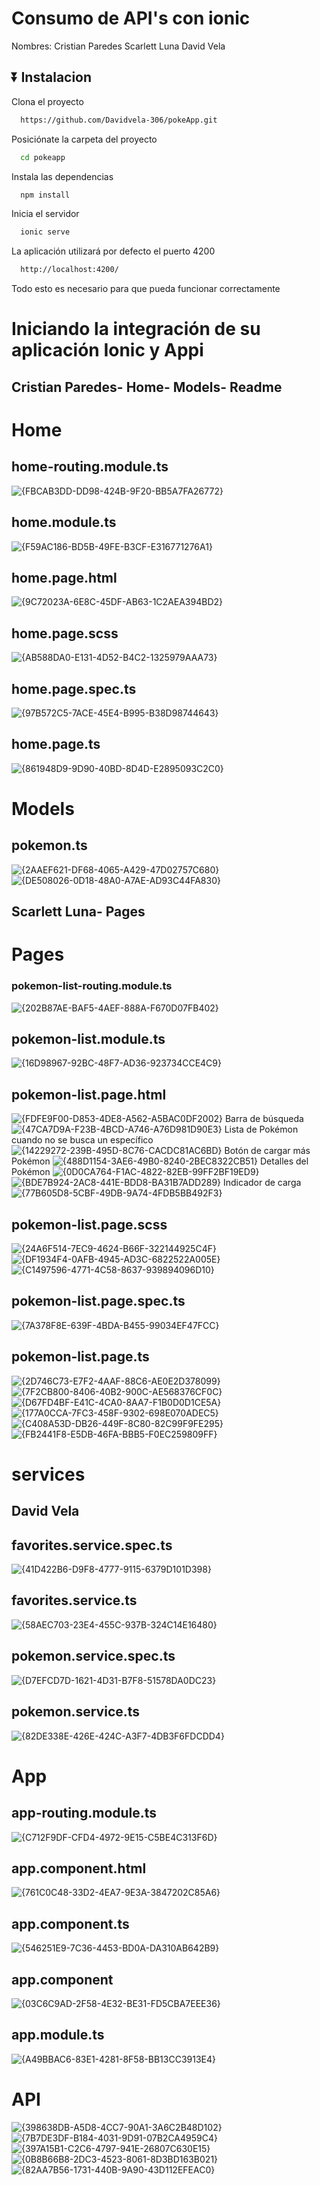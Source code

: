 
# Consumo de API's con ionic

Nombres: Cristian Paredes
 	  Scarlett Luna
	  David Vela


## ⏬ Instalacion

Clona el proyecto

```bash
  https://github.com/Davidvela-306/pokeApp.git
```

Posiciónate la carpeta del proyecto

```bash
  cd pokeapp
```

Instala las dependencias

```bash
  npm install
```

Inicia el servidor

```bash
  ionic serve
```

La aplicación utilizará por defecto el puerto 4200

```bash
  http://localhost:4200/
```

Todo esto es necesario para que pueda funcionar correctamente


# Iniciando la integración de su aplicación Ionic y Appi 


## Cristian Paredes- Home- Models- Readme
# Home

## home-routing.module.ts
![{FBCAB3DD-DD98-424B-9F20-BB5A7FA26772}](https://github.com/user-attachments/assets/986ec4dc-c734-4d1c-b81c-ab09d1b89278)

## home.module.ts
![{F59AC186-BD5B-49FE-B3CF-E316771276A1}](https://github.com/user-attachments/assets/7bcdc164-50eb-41a6-a6ed-fcec9ecc5dca)

## home.page.html
![{9C72023A-6E8C-45DF-AB63-1C2AEA394BD2}](https://github.com/user-attachments/assets/28a7abeb-13ea-4b1e-baf1-8921fce6fd78)

## home.page.scss
![{AB588DA0-E131-4D52-B4C2-1325979AAA73}](https://github.com/user-attachments/assets/3a2f802a-fea5-4029-b11d-366161bcca84)

## home.page.spec.ts
![{97B572C5-7ACE-45E4-B995-B38D98744643}](https://github.com/user-attachments/assets/33c7f5ac-0901-4a01-b63e-b69dac54beda)

## home.page.ts
![{861948D9-9D90-40BD-8D4D-E2895093C2C0}](https://github.com/user-attachments/assets/8e204538-0d1a-49c8-b9c2-edc5632add3b)

# Models

## pokemon.ts
![{2AAEF621-DF68-4065-A429-47D02757C680}](https://github.com/user-attachments/assets/95deb879-9ab7-42de-89dd-dcfa74b865a4)
![{DE508026-0D18-48A0-A7AE-AD93C44FA830}](https://github.com/user-attachments/assets/2ffcbbff-2115-44e0-877a-ffa24a1bc50d)


## Scarlett Luna- Pages
# Pages
### pokemon-list-routing.module.ts
![{202B87AE-BAF5-4AEF-888A-F670D07FB402}](https://github.com/user-attachments/assets/8bf9e568-0bba-480b-85aa-a157ff7aa75a)

## pokemon-list.module.ts
![{16D98967-92BC-48F7-AD36-923734CCE4C9}](https://github.com/user-attachments/assets/cdbff666-4eda-4093-8cd4-6a88672d6ac9)

## pokemon-list.page.html
![{FDFE9F00-D853-4DE8-A562-A5BAC0DF2002}](https://github.com/user-attachments/assets/0d1f19a2-677e-4a51-a3e3-455c22f2ba38)
Barra de búsqueda
![{47CA7D9A-F23B-4BCD-A746-A76D981D90E3}](https://github.com/user-attachments/assets/fb55a72a-7204-401e-a8ed-8f59e13bfe3f)
Lista de Pokémon cuando no se busca un específico
![{14229272-239B-495D-8C76-CACDC81AC6BD}](https://github.com/user-attachments/assets/b2ee8569-ff1f-4d5a-88ab-d543449fb545)
Botón de cargar más Pokémon
![{488D1154-3AE6-49B0-8240-2BEC8322CB51}](https://github.com/user-attachments/assets/ad2a3ca0-5c05-4e06-b3b6-080def7fda36)
Detalles del Pokémon
![{0D0CA764-F1AC-4822-82EB-99FF2BF19ED9}](https://github.com/user-attachments/assets/1f12a74e-d4df-4743-93a1-e34fb507a43c)
![{BDE7B924-2AC8-441E-BDD8-BA31B7ADD289}](https://github.com/user-attachments/assets/6d1d8fe8-2651-4261-9c8a-52669916a42b)
Indicador de carga 
![{77B605D8-5CBF-49DB-9A74-4FDB5BB492F3}](https://github.com/user-attachments/assets/e00947eb-fafe-4e2c-80c7-da4d9941c8e4)

## pokemon-list.page.scss
![{24A6F514-7EC9-4624-B66F-322144925C4F}](https://github.com/user-attachments/assets/464f9961-1b02-4d16-9c07-0f5621fec812)
![{DF1934F4-0AFB-4945-AD3C-6822522A005E}](https://github.com/user-attachments/assets/b48c2b88-8c2e-433f-afd5-2dc359ec69ca)
![{C1497596-4771-4C58-8637-939894096D10}](https://github.com/user-attachments/assets/57b72808-1c30-4658-b323-870b4ee3550a)

## pokemon-list.page.spec.ts
![{7A378F8E-639F-4BDA-B455-99034EF47FCC}](https://github.com/user-attachments/assets/ed58bb73-caeb-4597-bc2f-4ce91552476a)

## pokemon-list.page.ts
![{2D746C73-E7F2-4AAF-88C6-AE0E2D378099}](https://github.com/user-attachments/assets/2b796160-5a29-45b6-839a-4e7a39ec0e7d)
![{7F2CB800-8406-40B2-900C-AE568376CF0C}](https://github.com/user-attachments/assets/07e60f81-e9ec-4ca8-9802-dd43185251a0)
![{D67FD4BF-E41C-4CA0-8AA7-F1B0D0D1CE5A}](https://github.com/user-attachments/assets/e9999904-bea3-4732-b5f3-106af95cf126)
![{177A0CCA-7FC3-458F-9302-698E070ADEC5}](https://github.com/user-attachments/assets/5c84b98f-b015-4ab8-a945-3ffff8015db1)
![{C408A53D-DB26-449F-8C80-82C99F9FE295}](https://github.com/user-attachments/assets/6dcc0a8a-fbb1-4fcc-834c-5567cdef4899)
![{FB2441F8-E5DB-46FA-BBB5-F0EC259809FF}](https://github.com/user-attachments/assets/7991f87f-4713-4b32-9306-415d113b3757)



# services
##  David Vela

## favorites.service.spec.ts
![{41D422B6-D9F8-4777-9115-6379D101D398}](https://github.com/user-attachments/assets/41a0d706-7221-400c-8418-906f9bbdd713)

## favorites.service.ts
![{58AEC703-23E4-455C-937B-324C14E16480}](https://github.com/user-attachments/assets/9722d3c0-86c8-41aa-ab99-7fd2b1cc743d)

## pokemon.service.spec.ts
![{D7EFCD7D-1621-4D31-B7F8-51578DA0DC23}](https://github.com/user-attachments/assets/4b44b12a-1fcf-41ac-bd93-67c9e5bfe6bd)

## pokemon.service.ts
![{82DE338E-426E-424C-A3F7-4DB3F6FDCDD4}](https://github.com/user-attachments/assets/ca8e3a37-7ed1-4f05-98c9-686dd73ffe9c)

# App 

## app-routing.module.ts
![{C712F9DF-CFD4-4972-9E15-C5BE4C313F6D}](https://github.com/user-attachments/assets/df7b7a75-0a5b-4c40-a56f-397ca7c8f7a6)

## app.component.html
![{761C0C48-33D2-4EA7-9E3A-3847202C85A6}](https://github.com/user-attachments/assets/e9f10818-da7a-47f2-831f-3392f9358d5a)

## app.component.ts
![{546251E9-7C36-4453-BD0A-DA310AB642B9}](https://github.com/user-attachments/assets/05963475-2f2f-4fd2-b2c7-414470d45852)

## app.component
![{03C6C9AD-2F58-4E32-BE31-FD5CBA7EEE36}](https://github.com/user-attachments/assets/6bc5c9a4-2c6f-44cf-9384-07b1c766c1de)

## app.module.ts
![{A49BBAC6-83E1-4281-8F58-BB13CC3913E4}](https://github.com/user-attachments/assets/057e7b2f-5722-4ed4-9067-928e9a9cc535)

# API

![{398638DB-A5D8-4CC7-90A1-3A6C2B48D102}](https://github.com/user-attachments/assets/d2a3fd52-b9be-4cd3-8e46-4a591b5f99b7)
![{7B7DE3DF-B184-4031-9D91-07B2CA4959C4}](https://github.com/user-attachments/assets/445e7758-0914-4c19-a1ef-5432c260ea5f)
![{397A15B1-C2C6-4797-941E-26807C630E15}](https://github.com/user-attachments/assets/c5567812-9703-464d-815f-ed1627d19a2d)
![{0B8B66B8-2DC3-4523-8061-8D3BD163B021}](https://github.com/user-attachments/assets/ad6f9e59-954f-4c19-a2e1-e877bbb9f7ee)
![{82AA7B56-1731-440B-9A90-43D112EFEAC0}](https://github.com/user-attachments/assets/0f5840bc-6f1a-4b9f-ae8a-2fb96e385489)


